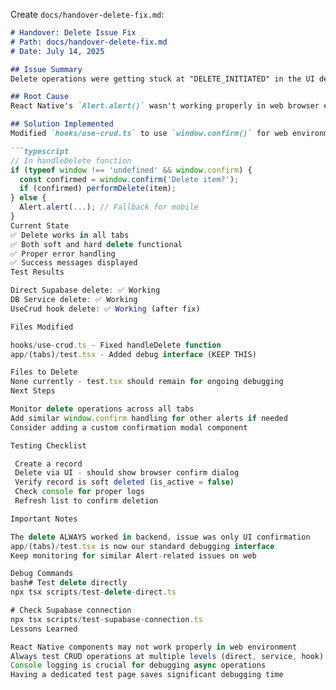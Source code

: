 Create `docs/handover-delete-fix.md`:

```markdown
# Handover: Delete Issue Fix
# Path: docs/handover-delete-fix.md
# Date: July 14, 2025

## Issue Summary
Delete operations were getting stuck at "DELETE_INITIATED" in the UI despite working correctly in backend.

## Root Cause
React Native's `Alert.alert()` wasn't working properly in web browser environment. The confirmation dialog was blocking the delete process.

## Solution Implemented
Modified `hooks/use-crud.ts` to use `window.confirm()` for web environments:

```typescript
// In handleDelete function
if (typeof window !== 'undefined' && window.confirm) {
  const confirmed = window.confirm('Delete item?');
  if (confirmed) performDelete(item);
} else {
  Alert.alert(...); // Fallback for mobile
}
Current State
✅ Delete works in all tabs
✅ Both soft and hard delete functional
✅ Proper error handling
✅ Success messages displayed
Test Results

Direct Supabase delete: ✅ Working
DB Service delete: ✅ Working
UseCrud hook delete: ✅ Working (after fix)

Files Modified

hooks/use-crud.ts - Fixed handleDelete function
app/(tabs)/test.tsx - Added debug interface (KEEP THIS)

Files to Delete
None currently - test.tsx should remain for ongoing debugging
Next Steps

Monitor delete operations across all tabs
Add similar window.confirm handling for other alerts if needed
Consider adding a custom confirmation modal component

Testing Checklist

 Create a record
 Delete via UI - should show browser confirm dialog
 Verify record is soft deleted (is_active = false)
 Check console for proper logs
 Refresh list to confirm deletion

Important Notes

The delete ALWAYS worked in backend, issue was only UI confirmation
app/(tabs)/test.tsx is now our standard debugging interface
Keep monitoring for similar Alert-related issues on web

Debug Commands
bash# Test delete directly
npx tsx scripts/test-delete-direct.ts

# Check Supabase connection
npx tsx scripts/test-supabase-connection.ts
Lessons Learned

React Native components may not work properly in web environment
Always test CRUD operations at multiple levels (direct, service, hook)
Console logging is crucial for debugging async operations
Having a dedicated test page saves significant debugging time